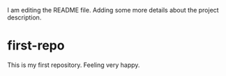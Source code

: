 I am editing the README file. Adding some more details about the project description.
# first-repo
This is my first repository. Feeling very happy.
